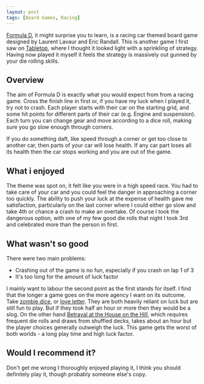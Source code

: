 ```yaml
---
layout: post
tags: [Board Games, Racing]
---
```

[Formula D](https://boardgamegeek.com/boardgame/37904/formula-d), it might surprise you to learn, is a racing car themed board game designed by Laurent Lavaur and Eric Randall. This is another game I first saw on [Tabletop](https://www.youtube.com/watch?v=iSYEoP0j63c), where I thought it looked light with a sprinkling of strategy. Having now played it myself it feels the strategy is massively out gunned by your die rolling skills.

## Overview
The aim of Formula D is exactly what you would expect from from a racing game. Cross the finish line in first or, if you have my luck when I played it, try not to crash. Each player starts with their car on the starting grid, and some hit points for different parts of their car (e.g. Engine and suspension). Each turn you can change gear and move according to a dice roll, making sure you go slow enough through corners.

If you do something daft, like speed through a corner or get too close to another car, then parts of your car will lose health. If any car part loses all its health then the car stops working and you are out of the game.

## What i enjoyed

The theme was spot on, it felt like you were in a high speed race. You had to take care of your car and you could feel the danger in approaching a corner too quickly. The ability to push your luck at the expense of health gave me satisfaction, particularly on the last corner where I could either go slow and take 4th or chance a crash to make an overtake. Of course I took the dangerous option, with one of my few good die rolls that night I took 3rd and celebrated more than the person in first.

## What wasn't so good
There were two main problems:
- Crashing out of the game is no fun, especially if you crash on lap 1 of 3
- It's too long for the amount of luck factor

I mainly want to labour the second point as the first stands for itself. I find that the longer a game goes on the more agency I want on its outcome. Take [zombie dice](https://boardgamegeek.com/boardgame/62871/zombie-dice), or [love letter](https://boardgamegeek.com/boardgame/129622/love-letter). They are both heavily reliant on luck but are still fun to play. But if they took half an hour or more then they would be a slog. On the other hand [Betrayal at the House on the Hill](https://boardgamegeek.com/boardgame/10547/betrayal-house-hill), which requires frequent die rolls and draws from shuffled decks, takes about an hour but the player choices generally outweigh the luck. This game gets the worst of both worlds - a long play time and high luck factor.

## Would I recommend it?
Don't get me wrong I thoroughly enjoyed playing it, I think you should definitely play it, though probably someone else's copy.
